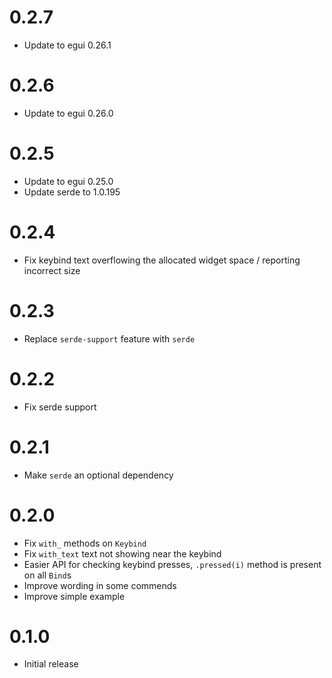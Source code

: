 # 0.2.7

* Update to egui 0.26.1

# 0.2.6

* Update to egui 0.26.0

# 0.2.5

* Update to egui 0.25.0
* Update serde to 1.0.195

# 0.2.4

* Fix keybind text overflowing the allocated widget space / reporting incorrect size

# 0.2.3

* Replace `serde-support` feature with `serde`

# 0.2.2

* Fix serde support

# 0.2.1

* Make `serde` an optional dependency

# 0.2.0

* Fix `with_` methods on `Keybind`
* Fix `with_text` text not showing near the keybind
* Easier API for checking keybind presses, `.pressed(i)` method is present on all `Bind`s
* Improve wording in some commends
* Improve simple example

# 0.1.0

* Initial release
